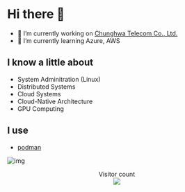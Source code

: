 # Hi there 👋

- 🔭 I’m currently working on [Chunghwa Telecom Co., Ltd.](https://www.cht.com.tw/en/home/cht)
- 🌱 I’m currently learning Azure, AWS

## I know a little about

- System Adminitration (Linux)
- Distributed Systems
- Cloud Systems
- Cloud-Native Architecture
- GPU Computing

## I use

- [podman](https://github.com/containers/podman)

![img](https://github-readme-stats.vercel.app/api?username=divazone&count_private=true&show_icons=true&include_all_commits=true&theme=radical)

<p align="center"> 
  Visitor count<br>
  <img src="https://profile-counter.glitch.me/divazone/count.svg" />
</p>

<!--
**divazone/divazone** is a ✨ _special_ ✨ repository because its `README.md` (this file) appears on your GitHub profile.

Here are some ideas to get you started:

- 🔭 I’m currently working on ...
- 🌱 I’m currently learning ...
- 👯 I’m looking to collaborate on ...
- 🤔 I’m looking for help with ...
- 💬 Ask me about ...
- 📫 How to reach me: ...
- 😄 Pronouns: ...
- ⚡ Fun fact: ...
-->
